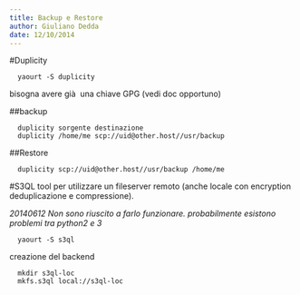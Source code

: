 ```yaml
---
title: Backup e Restore
author: Giuliano Dedda 
date: 12/10/2014
---
```


#Duplicity

      yaourt -S duplicity
bisogna avere già  una chiave GPG (vedi doc opportuno)

##backup

      duplicity sorgente destinazione
      duplicity /home/me scp://uid@other.host//usr/backup

##Restore

      duplicity scp://uid@other.host//usr/backup /home/me
    
#S3QL
tool per utilizzare un fileserver remoto (anche locale con encryption deduplicazione e compressione).

*20140612 Non sono riuscito a farlo funzionare. probabilmente esistono problemi tra python2 e 3*

      yaourt -S s3ql

creazione del backend

      mkdir s3ql-loc
      mkfs.s3ql local://s3ql-loc
